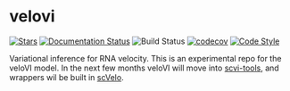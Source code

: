 # velovi

[![Stars](https://img.shields.io/github/stars/YosefLab/velovi?logo=GitHub&color=yellow)](https://github.com/YosefLab/velovi/stargazers)
[![Documentation Status](https://readthedocs.org/projects/velovi/badge/?version=latest)](https://velovi.readthedocs.io/en/stable/?badge=stable)
![Build Status](https://github.com/YosefLab/velovi/workflows/velovi/badge.svg)
[![codecov](https://codecov.io/gh/YosefLab/velovi/branch/main/graph/badge.svg?token=BGI9Z8R11R)](https://codecov.io/gh/YosefLab/velovi)
[![Code Style](https://img.shields.io/badge/code%20style-black-000000.svg)](https://github.com/python/black)

Variational inference for RNA velocity. This is an experimental repo for the veloVI model. In the next few months veloVI will move into [scvi-tools](https://scvi-tools.org/), and wrappers wil be built in [scVelo](https://scvelo.org/).

